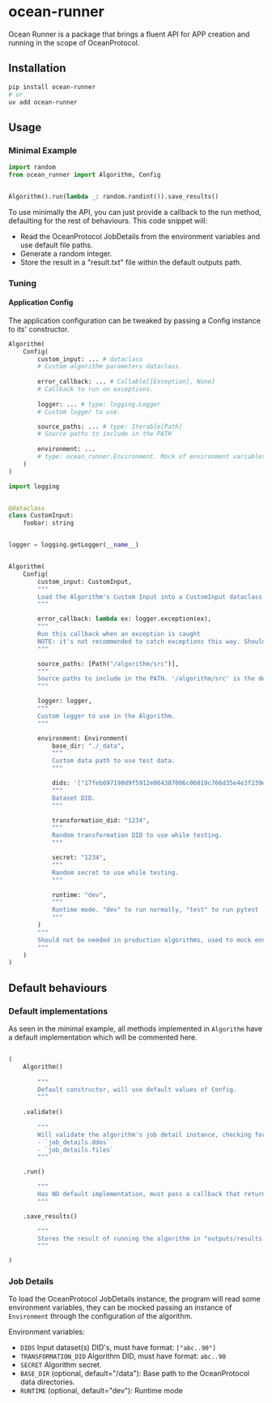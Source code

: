 # ocean-runner

Ocean Runner is a package that brings a fluent API for APP creation and running in the scope of OceanProtocol.


## Installation

```bash
pip install ocean-runner
# or
uv add ocean-runner
```

## Usage

### Minimal Example

```python
import random
from ocean_runner import Algorithm, Config


Algorithm().run(lambda _: random.randint()).save_results()    
```

To use minimally the API, you can just provide a callback to the run method, defaulting for the rest of behaviours. This code snippet will:

- Read the OceanProtocol JobDetails from the environment variables and use default file paths.
- Generate a random integer.
- Store the result in a "result.txt" file within the default outputs path.

### Tuning

#### Application Config

The application configuration can be tweaked by passing a Config instance to its' constructor.

```python
Algorithm(
    Config(
        custom_input: ... # dataclass
        # Custom algorithm parameters dataclass.
        
        error_callback: ... # Callable[[Exception], None]
        # Callback to run on exceptions.
        
        logger: ... # type: logging.Logger
        # Custom logger to use.

        source_paths: ... # type: Iterable[Path]
        # Source paths to include in the PATH
        
        environment: ... 
        # type: ocean_runner.Environment. Mock of environment variables.
    )
)
```

```python
import logging


@dataclass
class CustomInput:
    foobar: string 


logger = logging.getLogger(__name__)


Algorithm(
    Config(
        custom_input: CustomInput,
        """
        Load the Algorithm's Custom Input into a CustomInput dataclass instance.
        """

        error_callback: lambda ex: logger.exception(ex),
        """
        Run this callback when an exception is caught
        NOTE: it's not recommended to catch exceptions this way. Should re-raise and halt the execution.
        """

        source_paths: [Path("/algorithm/src")],
        """
        Source paths to include in the PATH. '/algorithm/src' is the default since our templates place the algorithm source files there.
        """

        logger: logger,
        """
        Custom logger to use in the Algorithm.
        """

        environment: Environment(
            base_dir: "./_data",
            """
            Custom data path to use test data.
            """

            dids: '["17feb697190d9f5912e064307006c06019c766d35e4e3f239ebb69fb71096e42"]',
            """
            Dataset DID.
            """

            transformation_did: "1234",
            """
            Random transformation DID to use while testing.
            """

            secret: "1234",
            """
            Random secret to use while testing.
            """

            runtime: "dev",
            """
            Runtime mode. "dev" to run normally, "test" to run pytest
            """
        )
        """
        Should not be needed in production algorithms, used to mock environment variables, defaults to using env.
        """
    )
)

```

## Default behaviours

### Default implementations

As seen in the minimal example, all methods implemented in `Algorithm` have a default implementation which will be commented here.

```python

(
    Algorithm()
    
        """
        Default constructor, will use default values of Config.
        """
    
    .validate()
    
        """
        Will validate the algorithm's job detail instance, checking for the existence of:
        - `job_details.ddos` 
        - `job_details.files`
        """

    .run()

        """ 
        Has NO default implementation, must pass a callback that returns a result of any type.
        """

    .save_results()

        """
        Stores the result of running the algorithm in "outputs/results.txt"
        """

)


```

### Job Details

To load the OceanProtocol JobDetails instance, the program will read some environment variables, they can be mocked passing an instance of `Environment` through the configuration of the algorithm.

Environment variables:
- `DIDS` Input dataset(s) DID's, must have format: `["abc..90"]`
- `TRANSFORMATION_DID` Algorithm DID, must have format: `abc..90`
- `SECRET` Algorithm secret.
- `BASE_DIR` (optional, default="/data"): Base path to the OceanProtocol data directories.
- `RUNTIME` (optional, default="dev"): Runtime mode
